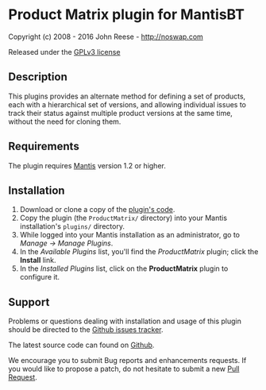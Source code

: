 # Product Matrix plugin for MantisBT

Copyright (c) 2008 - 2016  John Reese - http://noswap.com

Released under the [GPLv3 license](http://opensource.org/licenses/GPL-3.0)


## Description

This plugins provides an alternate method for defining a set of products, each
with a hierarchical set of versions, and allowing individual issues to track
their status against multiple product versions at the same time, without the
need for cloning them.


## Requirements

The plugin requires [Mantis](http://www.mantisbt.org/) version 1.2 or higher.


## Installation

1. Download or clone a copy of the [plugin's code](https://github.com/mantisbt-plugins/product-matrix).
2. Copy the plugin (the `ProductMatrix/` directory) into your Mantis
   installation's `plugins/` directory.
3. While logged into your Mantis installation as an administrator, go to
   *Manage -> Manage Plugins*.
4. In the *Available Plugins* list, you'll find the *ProductMatrix* plugin;
   click the **Install** link.
5. In the *Installed Plugins* list, click on the **ProductMatrix** plugin to
   configure it.


## Support

Problems or questions dealing with installation and usage of this plugin should
be directed to the [Github issues tracker](https://github.com/mantisbt-plugins/product-matrix/issues).

The latest source code can found on
[Github](https://github.com/mantisbt-plugins/product-matrix).

We encourage you to submit Bug reports and enhancements requests. If you would
like to propose a patch, do not hesitate to submit a new
[Pull Request](https://github.com/mantisbt-plugins/product-matrix/compare/).

